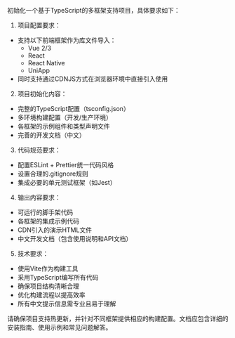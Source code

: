 初始化一个基于TypeScript的多框架支持项目，具体要求如下：

1. 项目配置要求：
- 支持以下前端框架作为库文件导入：
  - Vue 2/3
  - React
  - React Native
  - UniApp
- 同时支持通过CDNJS方式在浏览器环境中直接引入使用

2. 项目初始化内容：
- 完整的TypeScript配置（tsconfig.json）
- 多环境构建配置（开发/生产环境）
- 各框架的示例组件和类型声明文件
- 完善的开发文档（中文）

3. 代码规范要求：
- 配置ESLint + Prettier统一代码风格
- 设置合理的.gitignore规则
- 集成必要的单元测试框架（如Jest）

4. 输出内容要求：
- 可运行的脚手架代码
- 各框架的集成示例代码
- CDN引入的演示HTML文件
- 中文开发文档（包含使用说明和API文档）

5. 技术要求：
- 使用Vite作为构建工具
- 采用TypeScript编写所有代码
- 确保项目结构清晰合理
- 优化构建流程以提高效率
- 所有中文提示信息需专业且易于理解

请确保项目支持热更新，并针对不同框架提供相应的构建配置。文档应包含详细的安装指南、使用示例和常见问题解答。
